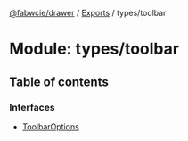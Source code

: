 [@fabwcie/drawer](../README.md) / [Exports](../modules.md) / types/toolbar

# Module: types/toolbar

## Table of contents

### Interfaces

- [ToolbarOptions](../interfaces/types_toolbar.ToolbarOptions.md)
